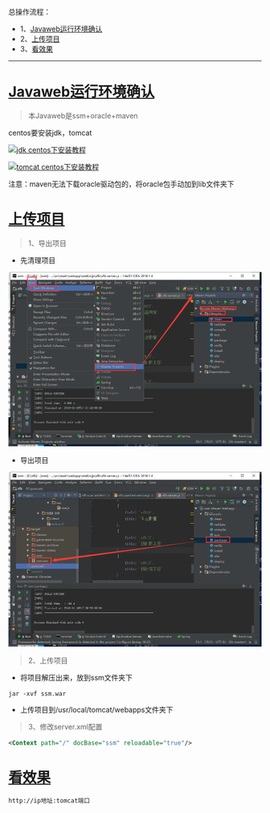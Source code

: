 总操作流程：
- 1、[Javaweb运行环境确认](#tomcat-01)
- 2、[上传项目](#tomcat-02)
- 3、[看效果](#tomcat-03)

***

# <a name="tomcat-01" href="#" >Javaweb运行环境确认</a>

> 本Javaweb是ssm+oracle+maven

centos要安装jdk，tomcat

[![](https://img.shields.io/badge/jdk-centos下安装教程-yellow.svg "jdk centos下安装教程")](https://github.com/OurNotes/CCN/blob/master/04.%E6%9C%8D%E5%8A%A1%E5%99%A8/01.linux/02.linux%E4%B9%8B%E5%AE%89%E8%A3%85%E8%BD%AF%E4%BB%B6/06.Linux%E4%B9%8B%E5%AE%89%E8%A3%85JDK.md)

[![](https://img.shields.io/badge/tomcat-centos下安装教程-yellow.svg "tomcat centos下安装教程")](https://github.com/OurNotes/CCN/blob/master/04.%E6%9C%8D%E5%8A%A1%E5%99%A8/03.tomcat/01.tomcat%E4%B9%8B%E5%AD%A6%E4%B9%A0/01.tomcat%E4%B9%8B%E5%AE%89%E8%A3%85%E9%85%8D%E7%BD%AE.md)

注意：maven无法下载oracle驱动包的，将oracle包手动加到lib文件夹下

# <a name="tomcat-02" href="#" >上传项目</a>

> 1、导出项目

- 先清理项目

![](image/3-1.png)

- 导出项目

![](image/3-2.png)

> 2、上传项目

- 将项目解压出来，放到ssm文件夹下

```
jar -xvf ssm.war
```

- 上传项目到/usr/local/tomcat/webapps文件夹下

> 3、修改server.xml配置

```xml
<Context path="/" docBase="ssm" reloadable="true"/>  
```

# <a name="tomcat-03" href="#" >看效果</a>

```
http://ip地址:tomcat端口
```
